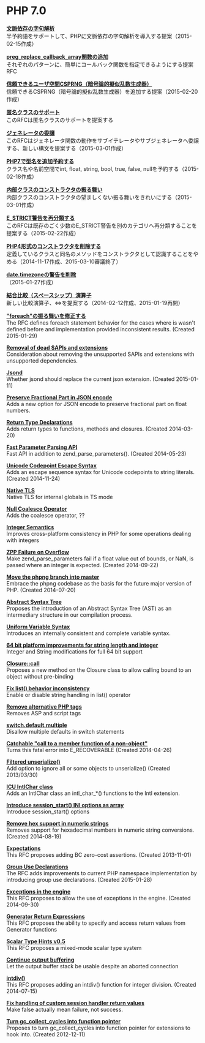 # PHP 7.0

**[文脈依存の字句解析](Context_Sensitive_Lexer.md)**  
半予約語をサポートして、PHPに文脈依存の字句解析を導入する提案（2015-02-15作成）

**[preg_replace_callback_array関数の追加](Add_preg_replace_callback_array_function.md)**  
それぞれのパターンに、簡単にコールバック関数を指定できるようにする提案RFC

**[信頼できるユーザ空間CSPRNG（暗号論的擬似乱数生成器）](Reliable_User-land_CSPRNG.md)**  
信頼できるCSPRNG（暗号論的擬似乱数生成器）を追加する提案（2015-02-20作成）

**[匿名クラスのサポート](Anonymous_Class_Support.md)**  
このRFCは匿名クラスのサポートを提案する

**[ジェネレータの委譲](Generator_Delegation.md)**  
このRFCはジェネレータ関数の動作をサブイテレータやサブジェネレータへ委譲する、新しい構文を提案する（2015-03-01作成）

**[PHP7で型名を追加予約する](Reserve_More_Type_Names_in_PHP_7.md)**  
クラス名や名前空間でint, float, string, bool, true, false, nullを予約する（2015-02-18作成）

**[内部クラスのコンストラクタの振る舞い](Constructor_behaviour_of_internal_classes.md)**  
内部クラスのコンストラクタの望ましくない振る舞いをきれいにする（2015-03-01作成）

**[E_STRICT警告を再分類する](Reclassify_E_STRICT_notices.md)**  
このRFCは既存のごく少数のE_STRICT警告を別のカテゴリへ再分類することを提案する（2015-02-22作成）

**[PHP4形式のコンストラクタを削除する](Remove_PHP_4_Constructors.md)**  
定義しているクラスと同名のメソッドをコンストラクタとして認識することをやめる（2014-11-17作成、2015-03-10審議終了）

**[date.timezoneの警告を削除](Remove_the_date.timezone_warning.md)**  
（2015-01-27作成）

**[結合比較（スペースシップ）演算子](Combined_Comparison_Spaceship_Operator.md)**  
新しい比較演算子、<=>を提案する（2014-02-12作成、2015-01-19再開）

**["foreach"の振る舞いを修正する](Fix_foreach_behavior.md)**  
The RFC defines foreach statement behavior for the cases where is wasn't defined before and implementation provided inconsistent results. (Created 2015-01-29)

**[Removal of dead SAPIs and extensions]()**  
Consideration about removing the unsupported SAPIs and extensions with unsupported dependencies.

**[Jsond]()**  
Whether jsond should replace the current json extension. (Created 2015-01-11)

**[Preserve Fractional Part in JSON encode]()**  
Adds a new option for JSON encode to preserve fractional part on float numbers.

**[Return Type Declarations]()**  
Adds return types to functions, methods and closures. (Created 2014-03-20)

**[Fast Parameter Parsing API]()**  
Fast API in addition to zend_parse_parameters(). (Created 2014-05-23)

**[Unicode Codepoint Escape Syntax]()**  
Adds an escape sequence syntax for Unicode codepoints to string literals. (Created 2014-11-24)

**[Native TLS]()**  
Native TLS for internal globals in TS mode

**[Null Coalesce Operator]()**  
Adds the coalesce operator, ??

**[Integer Semantics]()**  
Improves cross-platform consistency in PHP for some operations dealing with integers

**[ZPP Failure on Overflow]()**  
Make zend_parse_parameters fail if a float value out of bounds, or NaN, is passed where an integer is expected. (Created 2014-09-22)

**[Move the phpng branch into master]()**  
Embrace the phpng codebase as the basis for the future major version of PHP. (Created 2014-07-20)

**[Abstract Syntax Tree]()**  
Proposes the introduction of an Abstract Syntax Tree (AST) as an intermediary structure in our compilation process.

**[Uniform Variable Syntax]()**  
Introduces an internally consistent and complete variable syntax.

**[64 bit platform improvements for string length and integer]()**  
Integer and String modifications for full 64 bit support

**[Closure::call]()**  
Proposes a new method on the Closure class to allow calling bound to an object without pre-binding

**[Fix list() behavior inconsistency]()**  
Enable or disable string handling in list() operator

**[Remove alternative PHP tags]()**  
Removes ASP and script tags

**[switch.default.multiple]()**  
Disallow multiple defaults in switch statements

**[Catchable "call to a member function of a non-object"]()**  
Turns this fatal error into E_RECOVERABLE (Created 2014-04-26)

**[Filtered unserialize()]()**  
Add option to ignore all or some objects to unserialize() (Created 2013/03/30)

**[ICU IntlChar class]()**  
Adds an IntlChar class an intl_char_*() functions to the Intl extension.

**[Introduce session_start() INI options as array]()**  
Introduce session_start() options

**[Remove hex support in numeric strings]()**  
Removes support for hexadecimal numbers in numeric string conversions. (Created 2014-08-19)

**[Expectations]()**  
This RFC proposes adding BC zero-cost assertions. (Created 2013-11-01)

**[Group Use Declarations]()**  
The RFC adds improvements to current PHP namespace implementation by introducing group use declarations. (Created 2015-01-28)

**[Exceptions in the engine]()**  
This RFC proposes to allow the use of exceptions in the engine. (Created 2014-09-30)

**[Generator Return Expressions]()**  
This RFC proposes the ability to specify and access return values from Generator functions

**[Scalar Type Hints v0.5]()**  
This RFC proposes a mixed-mode scalar type system

**[Continue output buffering]()**  
Let the output buffer stack be usable despite an aborted connection

**[intdiv()]()**  
This RFC proposes adding an intdiv() function for integer division. (Created 2014-07-15)

**[Fix handling of custom session handler return values]()**  
Make false actually mean failure, not success.

**[Turn gc_collect_cycles into function pointer]()**  
Proposes to turn gc_collect_cycles into function pointer for extensions to hook into. (Created 2012-12-11)
